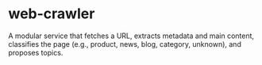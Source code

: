 # web-crawler
A modular service that fetches a URL, extracts metadata and main content, classifies the page (e.g., product, news, blog, category, unknown), and proposes topics.
